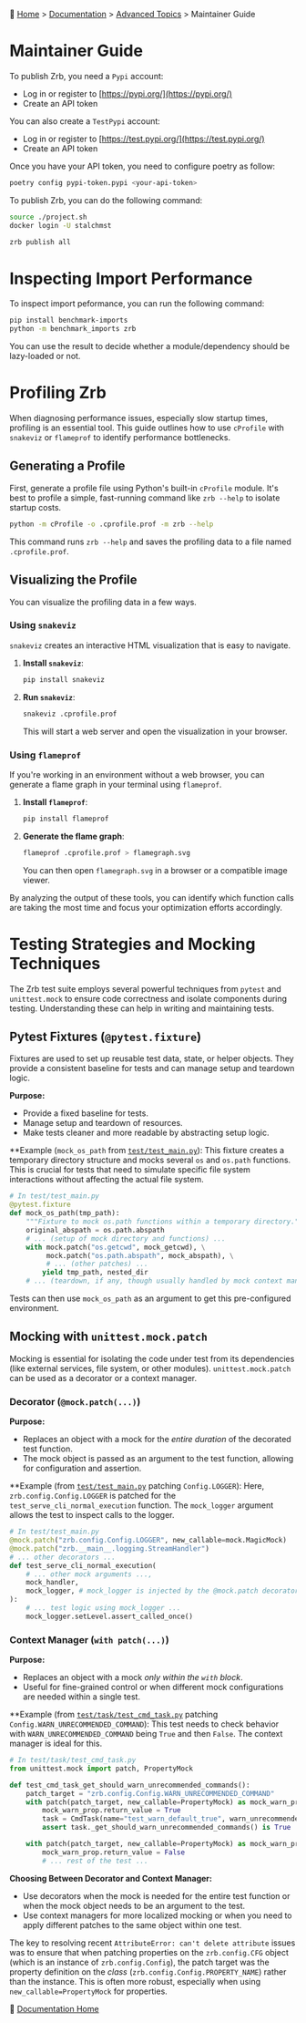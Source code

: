 🔖 [Home](../../README.md) > [Documentation](../README.md) > [Advanced Topics](./README.md) > Maintainer Guide

# Maintainer Guide


To publish Zrb, you need a `Pypi` account:

- Log in or register to [https://pypi.org/](https://pypi.org/)
- Create an API token

You can also create a `TestPypi` account:

- Log in or register to [https://test.pypi.org/](https://test.pypi.org/)
- Create an API token

Once you have your API token, you need to configure poetry as follow:

```bash
poetry config pypi-token.pypi <your-api-token>
```


To publish Zrb, you can do the following command:

```bash
source ./project.sh
docker login -U stalchmst

zrb publish all
```

# Inspecting Import Performance

To inspect import peformance, you can run the following command:

```bash
pip install benchmark-imports
python -m benchmark_imports zrb
```

You can use the result to decide whether a module/dependency should be lazy-loaded or not.

# Profiling Zrb

When diagnosing performance issues, especially slow startup times, profiling is an essential tool. This guide outlines how to use `cProfile` with `snakeviz` or `flameprof` to identify performance bottlenecks.

## Generating a Profile

First, generate a profile file using Python's built-in `cProfile` module. It's best to profile a simple, fast-running command like `zrb --help` to isolate startup costs.

```bash
python -m cProfile -o .cprofile.prof -m zrb --help
```

This command runs `zrb --help` and saves the profiling data to a file named `.cprofile.prof`.

## Visualizing the Profile

You can visualize the profiling data in a few ways.

### Using `snakeviz`

`snakeviz` creates an interactive HTML visualization that is easy to navigate.

1.  **Install `snakeviz`**:
    ```bash
    pip install snakeviz
    ```

2.  **Run `snakeviz`**:
    ```bash
    snakeviz .cprofile.prof
    ```
    This will start a web server and open the visualization in your browser.

### Using `flameprof`

If you're working in an environment without a web browser, you can generate a flame graph in your terminal using `flameprof`.

1.  **Install `flameprof`**:
    ```bash
    pip install flameprof
    ```

2.  **Generate the flame graph**:
    ```bash
    flameprof .cprofile.prof > flamegraph.svg
    ```
    You can then open `flamegraph.svg` in a browser or a compatible image viewer.

By analyzing the output of these tools, you can identify which function calls are taking the most time and focus your optimization efforts accordingly.

# Testing Strategies and Mocking Techniques

The Zrb test suite employs several powerful techniques from `pytest` and `unittest.mock` to ensure code correctness and isolate components during testing. Understanding these can help in writing and maintaining tests.

## Pytest Fixtures (`@pytest.fixture`)

Fixtures are used to set up reusable test data, state, or helper objects. They provide a consistent baseline for tests and can manage setup and teardown logic.

**Purpose:**
-   Provide a fixed baseline for tests.
-   Manage setup and teardown of resources.
-   Make tests cleaner and more readable by abstracting setup logic.

**Example (`mock_os_path` from [`test/test_main.py`](../test/test_main.py:10)):
This fixture creates a temporary directory structure and mocks several `os` and `os.path` functions. This is crucial for tests that need to simulate specific file system interactions without affecting the actual file system.

```python
# In test/test_main.py
@pytest.fixture
def mock_os_path(tmp_path):
    """Fixture to mock os.path functions within a temporary directory."""
    original_abspath = os.path.abspath
    # ... (setup of mock directory and functions) ...
    with mock.patch("os.getcwd", mock_getcwd), \
         mock.patch("os.path.abspath", mock_abspath), \
         # ... (other patches) ...
        yield tmp_path, nested_dir
    # ... (teardown, if any, though usually handled by mock context manager) ...
```
Tests can then use `mock_os_path` as an argument to get this pre-configured environment.

## Mocking with `unittest.mock.patch`

Mocking is essential for isolating the code under test from its dependencies (like external services, file system, or other modules). `unittest.mock.patch` can be used as a decorator or a context manager.

### Decorator (`@mock.patch(...)`)

**Purpose:**
-   Replaces an object with a mock for the *entire duration* of the decorated test function.
-   The mock object is passed as an argument to the test function, allowing for configuration and assertion.

**Example (from [`test/test_main.py`](../test/test_main.py:127) patching `Config.LOGGER`):
Here, `zrb.config.Config.LOGGER` is patched for the `test_serve_cli_normal_execution` function. The `mock_logger` argument allows the test to inspect calls to the logger.

```python
# In test/test_main.py
@mock.patch("zrb.config.Config.LOGGER", new_callable=mock.MagicMock)
@mock.patch("zrb.__main__.logging.StreamHandler")
# ... other decorators ...
def test_serve_cli_normal_execution(
    # ... other mock arguments ...,
    mock_handler,
    mock_logger, # mock_logger is injected by the @mock.patch decorator
):
    # ... test logic using mock_logger ...
    mock_logger.setLevel.assert_called_once()
```

### Context Manager (`with patch(...)`)

**Purpose:**
-   Replaces an object with a mock *only within the `with` block*.
-   Useful for fine-grained control or when different mock configurations are needed within a single test.

**Example (from [`test/task/test_cmd_task.py`](../test/task/test_cmd_task.py:165) patching `Config.WARN_UNRECOMMENDED_COMMAND`):
This test needs to check behavior with `WARN_UNRECOMMENDED_COMMAND` being `True` and then `False`. The context manager is ideal for this.

```python
# In test/task/test_cmd_task.py
from unittest.mock import patch, PropertyMock

def test_cmd_task_get_should_warn_unrecommended_commands():
    patch_target = "zrb.config.Config.WARN_UNRECOMMENDED_COMMAND"
    with patch(patch_target, new_callable=PropertyMock) as mock_warn_prop:
        mock_warn_prop.return_value = True
        task = CmdTask(name="test_warn_default_true", warn_unrecommended_command=None)
        assert task._get_should_warn_unrecommended_commands() is True

    with patch(patch_target, new_callable=PropertyMock) as mock_warn_prop:
        mock_warn_prop.return_value = False
        # ... rest of the test ...
```

**Choosing Between Decorator and Context Manager:**
-   Use decorators when the mock is needed for the entire test function or when the mock object needs to be an argument to the test.
-   Use context managers for more localized mocking or when you need to apply different patches to the same object within one test.

The key to resolving recent `AttributeError: can't delete attribute` issues was to ensure that when patching properties on the `zrb.config.CFG` object (which is an instance of `zrb.config.Config`), the patch target was the property definition on the *class* (`zrb.config.Config.PROPERTY_NAME`) rather than the instance. This is often more robust, especially when using `new_callable=PropertyMock` for properties.

🔖 [Documentation Home](../README.md)